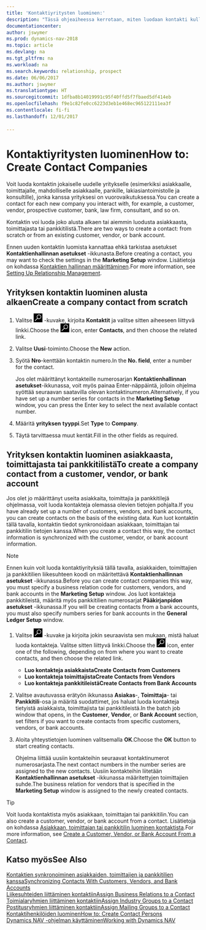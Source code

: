 ```yaml
---
title: 'Kontaktiyritysten luominen:'
description: "Tässä ohjeaiheessa kerrotaan, miten luodaan kontakti kullekin sellaiselle uudelle yritykselle tai mahdolliselle yritykselle, joiden kanssa olet vuorovaikutuksessa tai joihin sinulla on liikesuhde."
documentationcenter: 
author: jswymer
ms.prod: dynamics-nav-2018
ms.topic: article
ms.devlang: na
ms.tgt_pltfrm: na
ms.workload: na
ms.search.keywords: relationship, prospect
ms.date: 06/06/2017
ms.author: jswymer
ms.translationtype: HT
ms.sourcegitcommit: 1dfba8b14019991c95f40ffd5f7fbaed5df414eb
ms.openlocfilehash: f9e1c82fe0cc6223d3eb1e468ec965122111ea3f
ms.contentlocale: fi-fi
ms.lasthandoff: 12/01/2017

---
```

# <a name="how-to-create-contact-companies"></a><span data-ttu-id="fd380-103">Kontaktiyritysten luominen</span><span class="sxs-lookup"><span data-stu-id="fd380-103">How to: Create Contact Companies</span></span>
<span data-ttu-id="fd380-104">Voit luoda kontaktin jokaiselle uudelle yritykselle (esimerkiksi asiakkaalle, toimittajalle, mahdolliselle asiakkaalle, pankille, lakiasiantoimistolle ja konsultille), jonka kanssa yrityksesi on vuorovaikutuksessa.</span><span class="sxs-lookup"><span data-stu-id="fd380-104">You can create a contact for each new company you interact with, for example, a customer, vendor, prospective customer, bank, law firm, consultant, and so on.</span></span>

<span data-ttu-id="fd380-105">Kontaktin voi luoda joko alusta alkaen tai aiemmin luodusta asiakkaasta, toimittajasta tai pankkitilistä.</span><span class="sxs-lookup"><span data-stu-id="fd380-105">There are two ways to create a contact: from scratch or from an existing customer, vendor, or bank account.</span></span>

<span data-ttu-id="fd380-106">Ennen uuden kontaktin luomista kannattaa ehkä tarkistaa asetukset **Kontaktienhallinnan asetukset** -ikkunasta.</span><span class="sxs-lookup"><span data-stu-id="fd380-106">Before creating a contact, you may want to check the settings in the **Marketing Setup** window.</span></span> <span data-ttu-id="fd380-107">Lisätietoja on kohdassa [Kontaktien hallinnan määrittäminen](marketing-setup-marketing.md).</span><span class="sxs-lookup"><span data-stu-id="fd380-107">For more information, see [Setting Up Relationship Management](marketing-setup-marketing.md).</span></span>

## <a name="create-a-company-contact-from-scratch"></a><span data-ttu-id="fd380-108">Yrityksen kontaktin luominen alusta alkaen</span><span class="sxs-lookup"><span data-stu-id="fd380-108">Create a company contact from scratch</span></span>
1. <span data-ttu-id="fd380-109">Valitse ![Etsi sivu tai raportti](media/ui-search/search_small.png "Etsi sivu tai raportti -kuvake") -kuvake, kirjoita **Kontaktit** ja valitse sitten aiheeseen liittyvä linkki.</span><span class="sxs-lookup"><span data-stu-id="fd380-109">Choose the ![Search for Page or Report](media/ui-search/search_small.png "Search for Page or Report icon") icon, enter **Contacts**, and then choose the related link.</span></span>
2. <span data-ttu-id="fd380-110">Valitse **Uusi**-toiminto.</span><span class="sxs-lookup"><span data-stu-id="fd380-110">Choose the **New** action.</span></span>
3. <span data-ttu-id="fd380-111">Syötä **Nro**-kenttään kontaktin numero.</span><span class="sxs-lookup"><span data-stu-id="fd380-111">In the **No. field**, enter a number for the contact.</span></span>

    <span data-ttu-id="fd380-112">Jos olet määrittänyt kontakteille numerosarjan **Kontaktienhallinnan asetukset**-ikkunassa, voit myös painaa Enter-näppäintä, jolloin ohjelma syöttää seuraavan saatavilla olevan kontaktinumeron.</span><span class="sxs-lookup"><span data-stu-id="fd380-112">Alternatively, if you have set up a number series for contacts in the **Marketing Setup** window, you can press the Enter key to select the next available contact number.</span></span>  
4. <span data-ttu-id="fd380-113">Määritä **yrityksen** **tyyppi**.</span><span class="sxs-lookup"><span data-stu-id="fd380-113">Set **Type** to **Company**.</span></span>
5. <span data-ttu-id="fd380-114">Täytä tarvittaessa muut kentät.</span><span class="sxs-lookup"><span data-stu-id="fd380-114">Fill in the other fields as required.</span></span>

## <a name="to-create-a-company-contact-from-a-customer-vendor-or-bank-account"></a><span data-ttu-id="fd380-115">Yrityksen kontaktin luominen asiakkaasta, toimittajasta tai pankkitilistä</span><span class="sxs-lookup"><span data-stu-id="fd380-115">To create a company contact from a customer, vendor, or bank account</span></span>
<span data-ttu-id="fd380-116">Jos olet jo määrittänyt useita asiakkaita, toimittajia ja pankkitilejä ohjelmassa, voit luoda kontakteja olemassa olevien tietojen pohjalta.</span><span class="sxs-lookup"><span data-stu-id="fd380-116">If you have already set up a number of customers, vendors, and bank accounts, you can create contacts on the basis of the existing data.</span></span> <span data-ttu-id="fd380-117">Kun luot kontaktin tällä tavalla, kontaktin tiedot synkronoidaan asiakkaan, toimittajan tai pankkitilin tietojen kanssa.</span><span class="sxs-lookup"><span data-stu-id="fd380-117">When you create a contact this way, the contact information is synchronized with the customer, vendor, or bank account information.</span></span>

> [!NOTE]  
>   <span data-ttu-id="fd380-118">Ennen kuin voit luoda kontaktiyrityksiä tällä tavalla, asiakkaiden, toimittajien ja pankkitilien liikesuhteen koodi on määritettävä **Kontaktienhallinnan asetukset** -ikkunassa.</span><span class="sxs-lookup"><span data-stu-id="fd380-118">Before you can create contact companies this way, you must specify a business relation code for customers, vendors, and bank accounts in the **Marketing Setup** window.</span></span> <span data-ttu-id="fd380-119">Jos luot kontakteja pankkitileistä, määritä myös pankkitilien numerosarjat **Pääkirjanpidon asetukset** -ikkunassa.</span><span class="sxs-lookup"><span data-stu-id="fd380-119">If you will be creating contacts from a bank accounts, you must also specify numbers series for bank accounts in the **General Ledger Setup** window.</span></span>

1. <span data-ttu-id="fd380-120">Valitse ![Etsi sivu tai raportti](media/ui-search/search_small.png "Etsi sivu tai raportti -kuvake") -kuvake ja kirjoita jokin seuraavista sen mukaan, mistä haluat luoda kontakteja. Valitse sitten liittyvä linkki.</span><span class="sxs-lookup"><span data-stu-id="fd380-120">Choose the ![Search for Page or Report](media/ui-search/search_small.png "Search for Page or Report icon") icon, enter one of the following, depending on from where you want to create contacts, and then choose the related link.</span></span>
   * <span data-ttu-id="fd380-121">**Luo kontakteja asiakkaista**</span><span class="sxs-lookup"><span data-stu-id="fd380-121">**Create Contacts from Customers**</span></span>
   * <span data-ttu-id="fd380-122">**Luo kontakteja toimittajista**</span><span class="sxs-lookup"><span data-stu-id="fd380-122">**Create Contacts from Vendors**</span></span>
   * <span data-ttu-id="fd380-123">**Luo kontakteja pankkitileistä**</span><span class="sxs-lookup"><span data-stu-id="fd380-123">**Create Contacts from Bank Accounts**</span></span>
2. <span data-ttu-id="fd380-124">Valitse avautuvassa erätyön ikkunassa **Asiakas**-, **Toimittaja**- tai **Pankkitili**-osa ja määritä suodattimet, jos haluat luoda kontakteja tietyistä asiakkaista, toimittajista tai pankkitileistä.</span><span class="sxs-lookup"><span data-stu-id="fd380-124">In the batch job window that opens, in the **Customer**, **Vendor**, or **Bank Account** section, set filters if you want to create contacts from specific customers, vendors, or bank accounts.</span></span>
3. <span data-ttu-id="fd380-125">Aloita yhteystietojen luominen valitsemalla **OK**.</span><span class="sxs-lookup"><span data-stu-id="fd380-125">Choose the **OK** button to start creating contacts.</span></span>

    <span data-ttu-id="fd380-126">Ohjelma liittää uusiin kontakteihin seuraavat kontaktinumerot numerosarjasta.</span><span class="sxs-lookup"><span data-stu-id="fd380-126">The next contact numbers in the number series are assigned to the new contacts.</span></span> <span data-ttu-id="fd380-127">Uusiin kontakteihin liitetään **Kontaktienhallinnan asetukset** -ikkunassa määritettyjen toimittajien suhde.</span><span class="sxs-lookup"><span data-stu-id="fd380-127">The business relation for vendors that is specified in the **Marketing Setup** window is assigned to the newly created contacts.</span></span>

> [!TIP]  
>   <span data-ttu-id="fd380-128">Voit luoda kontaktista myös asiakkaan, toimittajan tai pankkitilin.</span><span class="sxs-lookup"><span data-stu-id="fd380-128">You can also create a customer, vendor, or bank account from a contact.</span></span> <span data-ttu-id="fd380-129">Lisätietoja on kohdassa [Asiakkaan, toimittajan tai pankkitilin luominen kontaktista](marketing-how-create-contacts-new-customers-vendors-bank-accounts.md).</span><span class="sxs-lookup"><span data-stu-id="fd380-129">For more information, see [Create a Customer, Vendor, or Bank Account From a Contact](marketing-how-create-contacts-new-customers-vendors-bank-accounts.md).</span></span>

## <a name="see-also"></a><span data-ttu-id="fd380-130">Katso myös</span><span class="sxs-lookup"><span data-stu-id="fd380-130">See Also</span></span>
[<span data-ttu-id="fd380-131">Kontaktien synkronoiminen asiakkaiden, toimittajien ja pankkitilien kanssa</span><span class="sxs-lookup"><span data-stu-id="fd380-131">Synchronizing Contacts With Customers, Vendors, and Bank Accounts</span></span>](marketing-synchronize-contacts-customers-vendors-bank-accounts.md)  
[<span data-ttu-id="fd380-132">Liikesuhteiden liittäminen kontaktiin</span><span class="sxs-lookup"><span data-stu-id="fd380-132">Assign Business Relations to a Contact</span></span>](marketing-business-relations.md#AssignBusRelContact)  
[<span data-ttu-id="fd380-133">Toimialaryhmien liittäminen kontaktiin</span><span class="sxs-lookup"><span data-stu-id="fd380-133">Assign Industry Groups to a Contact</span></span>](marketing-industry-groups.md#AssignIndustryGroupContact)  
[<span data-ttu-id="fd380-134">Postitusryhmien liittäminen kontaktiin</span><span class="sxs-lookup"><span data-stu-id="fd380-134">Assign Mailing Groups to a Contact</span></span>](marketing-mailing-groups.md#AssignMailGroupContact)  
[<span data-ttu-id="fd380-135">Kontaktihenkilöiden luominen</span><span class="sxs-lookup"><span data-stu-id="fd380-135">How to: Create Contact Persons</span></span>](marketing-create-contact-persons.md)  
[<span data-ttu-id="fd380-136">Dynamics NAV -ohjelman käyttäminen</span><span class="sxs-lookup"><span data-stu-id="fd380-136">Working with Dynamics NAV</span></span>](ui-work-product.md)

